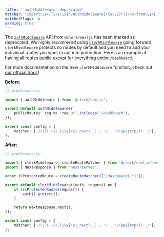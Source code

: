 ```yaml
---
title: '`authMiddleware` deprecated'
matcher: "import\\s+{[\\s\\S]*?authMiddleware[\\s\\S]*?}\\s+from\\s+['\"]@clerk\\/nextjs[\\s\\S]*?['\"]"
matcherFlags: 'm'
warning: true
---
```


The [`authMiddleware`](https://clerk.com/docs/references/nextjs/auth-middleware) API from `@clerk/nextjs` has been marked as deprecated. We highly recommend using [`clerkMiddleware`](https://clerk.com/docs/references/nextjs/clerk-middleware) going forward. `clerkMiddleware` protects no routes by default and you need to add your individual routes you want to opt into protection. Here's an example of having all routes public except for everything under `/dashboard`.

For more documentation on the new `clerkMiddleware` function, check out [our official docs](https://clerk.com/docs/references/nextjs/clerk-middleware)!

**Before:**

```ts
// middleware.ts

import { authMiddleware } from '@clerk/nextjs';

export default authMiddleware({
	publicRoutes: req => !req.url.includes('/dashboard'),
});

export const config = {
	matcher: ['/((?!.+\\.[\\w]+$|_next)._)', '/', '/(api|trpc)(._)'],
};
```

**After:**

```ts
// middleware.ts

import { clerkMiddleware, createRouteMatcher } from '@clerk/nextjs/server';
import { NextResponse } from 'next/server';

const isProtectedRoute = createRouteMatcher(['/dashboard(.*)']);

export default clerkMiddleware((auth, request) => {
	if (isProtectedRoute(request)) {
		auth().protect();
	}

	return NextResponse.next();
});

export const config = {
	matcher: ['/((?!.+\\.[\\w]+$|_next)._)', '/', '/(api|trpc)(._)'],
};
```
